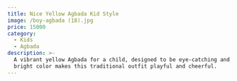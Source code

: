 ```yaml
---
title: Nice Yellow Agbada Kid Style
image: /boy-agbada (18).jpg
price: 15000
category:
  - Kids
  - Agbada
description: >-
  A vibrant yellow Agbada for a child, designed to be eye-catching and fun. The
  bright color makes this traditional outfit playful and cheerful.
---
```


